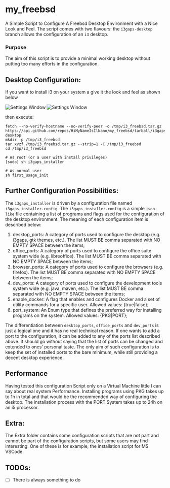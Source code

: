 # my_freebsd 
A Simple Script to Configure A Freebsd Desktop Environment with a Nice Look and Feel. The script comes with two flavours: the `i3gaps-desktop` branch allows the configuration  of an `i3` desktop.

### Purpose
The aim of this script is to provide a minimal working desktop without putting too many efforts in the configuration.

## Desktop Configuration:
If you want to install i3 on your system a give it the look and feel as shown below 

![Settings Window](https://raw.github.com/HiMyNameIsIlNano/my_freebsd/i3gaps-desktop/screenshots/2020-06-12-093100_1600x900_scrot.png)
![Settings Window](https://raw.github.com/HiMyNameIsIlNano/my_freebsd/i3gaps-desktop/screenshots/2020-06-12-092044_1600x900_scrot.png)

then execute:

```
fetch --no-verify-hostname --no-verify-peer -o /tmp/i3_freebsd.tar.gz https://api.github.com/repos/HiMyNameIsIlNano/my_freebsd/tarball/i3gaps-desktop
mkdir -p /tmp/i3_freebsd
tar xvzf /tmp/i3_freebsd.tar.gz --strip=1 -C /tmp/i3_freebsd
cd /tmp/i3_freebsd

# As root (or a user with install privileges)
[sudo] sh i3gaps_installer

# As normal user
sh first_usage_init
```

## Further Configuration Possibilities:
The `i3gaps_installer` is driven by a configuration file named `i3gaps_installer.config`. The `i3gaps_installer.config` is a simple `json-like` file containing a list of programs and flags used for the configuration of the desktop environment. The meaning of each configuration item is described below:

1. desktop_ports: A category of ports used to configure the desktop (e.g. i3gaps, gtk themes, etc.). The list MUST BE comma separated with NO EMPTY SPACE between the items;
2. office_ports: A category of ports used to configure the office suite system wide (e.g. libreoffice). The list MUST BE comma separated with NO EMPTY SPACE between the items;
3. browser_ports: A category of ports used to configure the browsers (e.g. firefox). The list MUST BE comma separated with NO EMPTY SPACE between the items;
4. dev_ports: A category of ports used to configure the development tools system wide (e.g. java, maven, etc.). The list MUST BE comma separated with NO EMPTY SPACE between the items;
5. enable_docker: A flag that enables and configures Docker and a set of utility commands for a specific user. Allowed values: {true|false};
6. port_system: An Enum type that defines the preferred way for installing programs on the system. Allowed values: {PKG|PORT};

The differentiation between `desktop_ports`, `office_ports` and `dev_ports` is just a logical one and it has no real technical reason. If one wants to add a port to the configuration, it can be added to any of the ports list described above. It should go without saying that the list of ports can be changed and extended to ones' personal taste. The only aim of such configuration is to keep the set of installed ports to the bare minimum, while still providing a decent desktop experience.     

## Performance
Having tested this configuration Script only on a Virtual Machine little I can say about real system Performance. Installing programs using PKG takes up to 1h in total and that would be the recommended way of configuring the desktop. The installation process with the PORT System takes up to 24h on an i5 processor.

## Extra:
The Extra folder contains some configuration scripts that are not part and cannot be part of the configuration scripts, but some users may find interesting. One of these is for example, the installation script for MS VSCode.

## TODOs:
- [ ] There is always something to do
